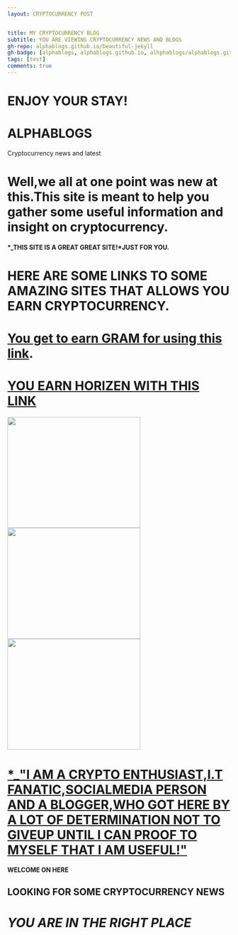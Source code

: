 ```yaml
---
layout: CRYPTOCURRENCY POST


title: MY CRYPTOCURRENCY BLOG
subtitle: YOU ARE VIEWING CRYPTOCURRENCY NEWS AND BLOGS
gh-repo: alphablogs.github.io/beautiful-jekyll
gh-badge: [alphablogs, alphablogs.github.io, alhphablogs/alphablogs.github.io]
tags: [test]
comments: true
---
```


# ENJOY YOUR STAY! #

# ALPHABLOGS
Cryptocurrency news and latest

# Well,we all at one point was new at this.This site is meant to help you gather some useful information and insight on cryptocurrency.
#### *_THIS SITE IS A GREAT GREAT SITE!*JUST FOR YOU.

# HERE ARE SOME LINKS TO SOME AMAZING SITES THAT ALLOWS YOU EARN CRYPTOCURRENCY.

# [You get to earn GRAM for using this link](https://GramFree.world/?r=2191438).

# [YOU EARN HORIZEN WITH THIS LINK](https://getzen.cash/auth/register?ref=170286)



<a target="_blank" href="https://www.faucetcrypto.com/ref/273276"><img src="https://www.faucetcrypto.com/banners/300x250.gif" width="300" height="250"></a>
<a target="_blank" href="https://www.faucetcrypto.com/ref/273276"><img src="https://www.faucetcrypto.com/banners/300x250.gif" width="300" height="250"></a>
<a href="https://www.publish0x.com?a=YRdGM48aDz"><img src="https://cdn.publish0x.com/prod/fs/images/1eeb63ce71e9a89997bd7ee3b41bff2bbb4a17985e208e71e184e49d5becbc5f.gif" width="300" height="250" /></a>

# [*_"I AM A CRYPTO ENTHUSIAST,I.T FANATIC,SOCIALMEDIA PERSON AND A BLOGGER,WHO GOT HERE BY A LOT OF DETERMINATION NOT TO GIVEUP UNTIL I CAN PROOF TO MYSELF THAT I AM USEFUL!"](https://www.publish0x.com?a=YRdGM48aDz)

**WELCOME ON HERE**  

## LOOKING FOR SOME CRYPTOCURRENCY NEWS








# *_YOU ARE IN THE RIGHT PLACE_*
